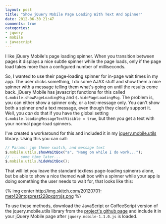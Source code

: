 ```yaml
---
layout: post
title: "Show jQuery Mobile Page Loading With Text And Spinner"
date: 2012-06-30 21:47
comments: true
categories: 
- jquery
- mobile
- javascript
---
```


I like jQuery Mobile's page loading spinner. When you transition between pages it displays a nice subtle spinner while the page loads, only if the page load takes more than a configured number of milliseconds.

So, I wanted to use their page-loading spinner for in-page wait times in my app. The user clicks something, I do some AJAX stuff and show them a nice spinner with a message telling them what's going on until the results come back. jQuery Mobile has javascript functions for this called `$.mobile.showPageLoadingMsg` and `$.hidePageLoadingMsg`. The problem is, you can either show a spinner only, or a text-message only. You can't show both a spinner _and_ a text message, even though they clearly support it. Well, you _can_ do that if you have the global setting `$.mobile.loadingMessageTextVisible = true`, but then you get a text with your normal page-load spinners.

<!-- MORE -->

I've created a workaround for this and included it in my [jquery.mobile.utils](https://github.com/scottwb/jquery.mobile.utils) library. Using this you can call:

```javascript
// Params: jqm theme swatch, and message text
$.mobile.utils.showWaitBox("a", "Hang on while I do work...");
// ... some time later...
$.mobile.utils.hideWaitBox();
```

That will let you leave the standard textless page-loading spinenrs alone, but be able to show a nice themed wait box with a spinner while your app is doing something the user needs to wait for, that looks like this:


{% img center http://img.skitch.com/20120701-met428ntqsxrest228pxgrrxjs.png %}

To use these methods, download the JavaScript or CoffeeScript version of the jquery.mobile.utils library from the [project's github page](https://github.com/scottwb/jquery.mobile.utils) and include it in your jQuery Mobile page after `jquery.mobile-1.1.0.js` is loaded.
